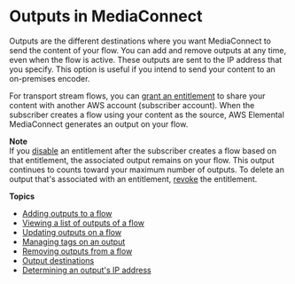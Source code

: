 # Outputs in MediaConnect<a name="outputs"></a>

Outputs are the different destinations where you want MediaConnect to send the content of your flow\. You can add and remove outputs at any time, even when the flow is active\. These outputs are sent to the IP address that you specify\. This option is useful if you intend to send your content to an on\-premises encoder\.

For transport stream flows, you can [grant an entitlement](entitlements-grant.md) to share your content with another AWS account \(subscriber account\)\. When the subscriber creates a flow using your content as the source, AWS Elemental MediaConnect generates an output on your flow\.

**Note**  
If you [disable](entitlements-disable.md) an entitlement after the subscriber creates a flow based on that entitlement, the associated output remains on your flow\. This output continues to counts toward your maximum number of outputs\. To delete an output that's associated with an entitlement, [revoke](entitlements-revoke.md) the entitlement\.

**Topics**
+ [Adding outputs to a flow](outputs-add.md)
+ [Viewing a list of outputs of a flow](outputs-view-list.md)
+ [Updating outputs on a flow](outputs-update.md)
+ [Managing tags on an output](outputs-manage-tags.md)
+ [Removing outputs from a flow](outputs-remove.md)
+ [Output destinations](destinations.md)
+ [Determining an output's IP address](output-ip-address.md)